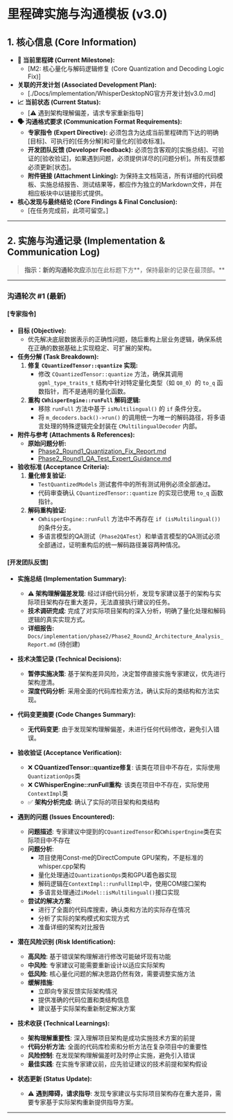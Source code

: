 # **里程碑实施与沟通模板 (v3.0)**

## **1. 核心信息 (Core Information)**

* **🎯 当前里程碑 (Current Milestone):**
    * [M2: 核心量化与解码逻辑修复 (Core Quantization and Decoding Logic Fix)]
* **关联的开发计划 (Associated Development Plan):**  
  * [./Docs/implementation/WhisperDesktopNG官方开发计划v3.0.md] 
* **📈 当前状态 (Current Status):**
    * [⚠️ 遇到架构理解偏差，请求专家重新指导]
* **🗣️ 沟通格式要求 (Communication Format Requirements):**
    * **专家指令 (Expert Directive):** 必须包含为达成当前里程碑而下达的明确[目标]、可执行的[任务分解]和可量化的[验收标准]。
    * **开发团队反馈 (Developer Feedback):** 必须包含客观的[实施总结]、可验证的[验收验证]，如果遇到问题，必须提供详尽的[问题分析]。所有反馈都必须更新[状态]。
    * **附件链接 (Attachment Linking):** 为保持主文档简洁，所有详细的代码模板、实施总结报告、测试结果等，都应作为独立的Markdown文件，并在相应板块中以链接形式提供。
* **核心发现与最终结论 (Core Findings & Final Conclusion):**  
  * [在任务完成前，此项可留空。]

---

## **2. 实施与沟通记录 (Implementation & Communication Log)**

> **指示：新的沟通轮次应**添加在此标题下方**，保持最新的记录在最顶部。**

---
### **沟通轮次 #1 (最新)**

#### **[专家指令]**

* **目标 (Objective):**
    * 优先解决底层数据表示的正确性问题，随后重构上层业务逻辑，确保系统在正确的数据基础上实现稳定、可扩展的架构。
* **任务分解 (Task Breakdown):**
    1.  **修复 `CQuantizedTensor::quantize` 实现:**
        *   修改 `CQuantizedTensor::quantize` 方法，确保其调用 `ggml_type_traits_t` 结构中针对特定量化类型（如 `Q8_0`）的 `to_q` 函数指针，而不是通用的量化函数。
    2.  **重构 `CWhisperEngine::runFull` 解码逻辑:**
        *   移除 `runFull` 方法中基于 `isMultilingual()` 的 `if` 条件分支。
        *   将 `m_decoders.back()->run()` 的调用统一为唯一的解码路径，将多语言处理的特殊逻辑完全封装在 `CMultilingualDecoder` 内部。
* **附件与参考 (Attachments & References):**
    * **原始问题分析:**
        *   [Phase2_Round1_Quantization_Fix_Report.md](./Phase2_Round1_Quantization_Fix_Report.md)
        *   [Phase2_Round1_QA_Test_Expert_Guidance.md](./Phase2_Round1_QA_Test_Expert_Guidance.md)
* **验收标准 (Acceptance Criteria):**
    1.  **量化修复验证:**
        *   `TestQuantizedModels` 测试套件中的所有测试用例必须全部通过。
        *   代码审查确认 `CQuantizedTensor::quantize` 的实现已使用 `to_q` 函数指针。
    2.  **解码重构验证:**
        *   `CWhisperEngine::runFull` 方法中不再存在 `if (isMultilingual())` 的条件分支。
        *   多语言模型的QA测试（`Phase2QATest`）和单语言模型的QA测试必须全部通过，证明重构后的统一解码路径兼容两种情况。

#### **[开发团队反馈]**

* **实施总结 (Implementation Summary):**
    * **⚠️ 架构理解偏差发现**: 经过详细代码分析，发现专家建议基于的架构与实际项目架构存在重大差异，无法直接执行建议的任务。
    * **技术调研完成**: 完成了对实际项目架构的深入分析，明确了量化处理和解码逻辑的真实实现方式。
    * **详细报告:** `Docs/implementation/phase2/Phase2_Round2_Architecture_Analysis_Report.md` (待创建)

* **技术决策记录 (Technical Decisions):**
    * **暂停实施决策**: 基于架构差异风险，决定暂停直接实施专家建议，优先进行架构澄清。
    * **深度代码分析**: 采用全面的代码库检索方法，确认实际的类结构和方法实现。

* **代码变更摘要 (Code Changes Summary):**
    * **无代码变更**: 由于发现架构理解偏差，未进行任何代码修改，避免引入错误。

* **验收验证 (Acceptance Verification):**
    * ❌ **CQuantizedTensor::quantize修复**: 该类在项目中不存在，实际使用`QuantizationOps`类
    * ❌ **CWhisperEngine::runFull重构**: 该类在项目中不存在，实际使用`ContextImpl`类
    * ✅ **架构分析完成**: 确认了实际的项目架构和类结构

* **遇到的问题 (Issues Encountered):**
    * **问题描述**: 专家建议中提到的`CQuantizedTensor`和`CWhisperEngine`类在实际项目中不存在
    * **问题分析**:
        - 项目使用Const-me的DirectCompute GPU架构，不是标准的whisper.cpp架构
        - 量化处理通过`QuantizationOps`类和GPU着色器实现
        - 解码逻辑在`ContextImpl::runFullImpl`中，使用COM接口架构
        - 多语言处理通过`iModel::isMultilingual()`接口实现
    * **尝试的解决方案**:
        - 进行了全面的代码库搜索，确认类和方法的实际存在情况
        - 分析了实际的架构模式和实现方式
        - 准备详细的架构对比报告

* **潜在风险识别 (Risk Identification):**
    * **高风险**: 基于错误架构理解进行修改可能破坏现有功能
    * **中风险**: 专家建议可能需要重新设计以适应实际架构
    * **低风险**: 核心量化问题的解决思路仍然有效，需要调整实施方法
    * **缓解措施**:
        - 立即向专家反馈实际架构情况
        - 提供准确的代码位置和类结构信息
        - 建议基于实际架构重新制定解决方案

* **技术收获 (Technical Learnings):**
    * **架构理解重要性**: 深入理解项目架构是成功实施技术方案的前提
    * **代码分析方法**: 全面的代码库检索和分析方法在复杂项目中的重要性
    * **风险控制**: 在发现架构理解偏差时及时停止实施，避免引入错误
    * **最佳实践**: 在实施专家建议前，应先验证建议的技术前提和架构假设

* **状态更新 (Status Update):**
    * ⚠️ **遇到障碍，请求指导**: 发现专家建议与实际项目架构存在重大差异，需要专家基于实际架构重新提供指导方案。

---
